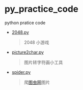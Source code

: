 # py_practice_code
python pratice code

* [2048.py](https://github.com/dingyx/practice_code/blob/master/2048.py) 
  > 2048 小游戏
  
* [picture2char.py](https://github.com/dingyx/practice_code/blob/master/picture2char.py) 
  > 图片转字符画小工具
  
* [spider.py](https://github.com/dingyx/practice_code/blob/master/spider.py)
  > 爬[图虫网](https://stock.tuchong.com/free)图片
